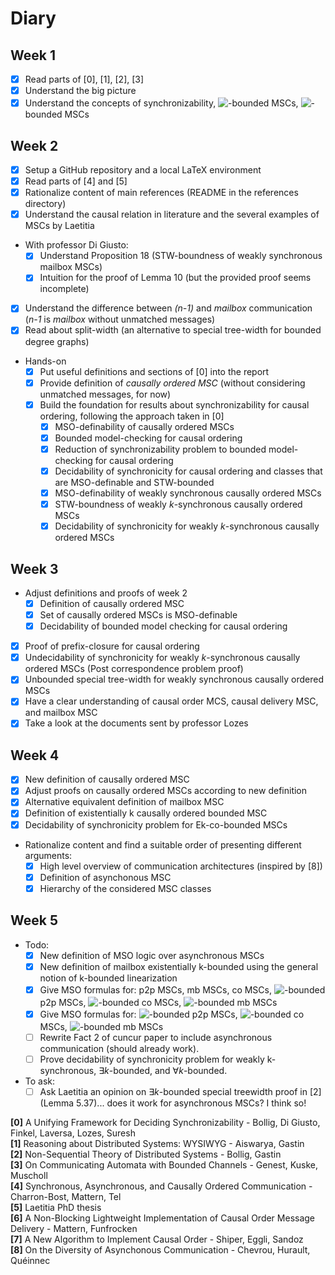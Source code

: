 # Diary

## Week 1
- [x] Read parts of [0], [1], [2], [3]
- [x] Understand the big picture
- [x] Understand the concepts of synchronizability, <!-- $\exists k$ --> <img style="transform: translateY(0.1em); background: white;" src="https://render.githubusercontent.com/render/math?math=%5Cexists%20k">-bounded MSCs, <!-- $\forall k$ --> <img style="transform: translateY(0.1em); background: white;" src="https://render.githubusercontent.com/render/math?math=%5Cforall%20k">-bounded MSCs

## Week 2
- [x] Setup a GitHub repository and a local LaTeX environment
- [x] Read parts of [4] and [5]
- [x] Rationalize content of main references (README in the references directory)
- [x] Understand the causal relation in literature and the several examples of MSCs by Laetitia
- With professor Di Giusto:
  - [x] Understand Proposition 18 (STW-boundness of weakly synchronous mailbox MSCs)
  - [x] Intuition for the proof of Lemma 10 (but the provided proof seems incomplete)
-  [x] Understand the difference between *(n-1)* and *mailbox* communication (*n-1* is *mailbox* without unmatched messages)
- [x] Read about split-width (an alternative to special tree-width for bounded degree graphs)
- Hands-on
  - [x] Put useful definitions and sections of [0] into the report
  - [x] Provide definition of *causally ordered MSC* (without considering unmatched messages, for now)
  - [x] Build the foundation for results about synchronizability for causal ordering, following the approach taken in [0]
    - [x] MSO-definability of causally ordered MSCs
    - [x] Bounded model-checking for causal ordering
    - [x] Reduction of synchronizability problem to bounded model-checking for causal ordering
    - [x] Decidability of synchronicity for causal ordering and classes that are MSO-definable and STW-bounded
    - [x] MSO-definability of weakly synchronous causally ordered MSCs
    - [x] STW-boundness of weakly *k*-synchronous causally ordered MSCs
    - [x] Decidability of synchronicity for weakly *k*-synchronous causally ordered MSCs

## Week 3
- Adjust definitions and proofs of week 2
  - [x] Definition of causally ordered MSC
  - [x] Set of causally ordered MSCs is MSO-definable
  - [x] Decidability of bounded model checking for causal ordering
- [x] Proof of prefix-closure for causal ordering
- [x] Undecidability of synchronicity for weakly *k*-synchronous causally ordered MSCs (Post correspondence problem proof)
- [x] Unbounded special tree-width for weakly synchronous causally ordered MSCs
- [x] Have a clear understanding of causal order MCS, causal delivery MSC, and mailbox MSC
- [x] Take a look at the documents sent by professor Lozes

## Week 4
- [x] New definition of causally ordered MSC
- [x] Adjust proofs on causally ordered MSCs according to new definition 
- [x] Alternative equivalent definition of mailbox MSC
- [x] Definition of existentially k causally ordered bounded MSC
- [x] Decidability of synchronicity problem for Ek-co-bounded MSCs  
- Rationalize content and find a suitable order of presenting different arguments:
  - [x] High level overview of communication architectures (inspired by [8])
  - [x] Definition of asynchonous MSC
  - [x] Hierarchy of the considered MSC classes

## Week 5
- Todo:
  - [x] New definition of MSO logic over asynchronous MSCs
  - [x] New definition of mailbox existentially k-bounded using the general notion of k-bounded linearization
  - [x] Give MSO formulas for: p2p MSCs, mb MSCs, co MSCs, <!-- $\exists k$ --> <img style="transform: translateY(0.1em); background: white;" src="https://render.githubusercontent.com/render/math?math=%5Cexists%20k">-bounded p2p MSCs, <!-- $\exists k$ --> <img style="transform: translateY(0.1em); background: white;" src="https://render.githubusercontent.com/render/math?math=%5Cexists%20k">-bounded co MSCs, <!-- $\exists k$ --> <img style="transform: translateY(0.1em); background: white;" src="https://render.githubusercontent.com/render/math?math=%5Cexists%20k">-bounded mb MSCs
  - [x] Give MSO formulas for: <!-- $\forall k$ --> <img style="transform: translateY(0.1em); background: white;" src="https://render.githubusercontent.com/render/math?math=%5Cforall%20k">-bounded p2p MSCs, <!-- $\forall k$ --> <img style="transform: translateY(0.1em); background: white;" src="https://render.githubusercontent.com/render/math?math=%5Cforall%20k">-bounded co MSCs, <!-- $\forall k$ --> <img style="transform: translateY(0.1em); background: white;" src="https://render.githubusercontent.com/render/math?math=%5Cforall%20k">-bounded mb MSCs
  - [ ] Rewrite Fact 2 of cuncur paper to include asynchronous communication (should already work).
  - [ ] Prove decidability of synchronicity problem for weakly k-synchronous, $\exists k$-bounded, and $\forall k$-bounded.
- To ask:
  - [ ] Ask Laetitia an opinion on $\exists k$-bounded special treewidth proof in [2] (Lemma 5.37)... does it work for asynchronous MSCs? I think so!

**[0]** A Unifying Framework for Deciding Synchronizability - Bollig, Di Giusto, Finkel, Laversa, Lozes, Suresh\
**[1]** Reasoning about Distributed Systems: WYSIWYG - Aiswarya, Gastin\
**[2]** Non-Sequential Theory of Distributed Systems - Bollig, Gastin\
**[3]** On Communicating Automata with Bounded Channels - Genest, Kuske, Muscholl\
**[4]** Synchronous, Asynchronous, and Causally Ordered Communication - Charron-Bost, Mattern, Tel\
**[5]** Laetitia PhD thesis\
**[6]** A Non-Blocking Lightweight Implementation of Causal Order Message Delivery - Mattern, Funfrocken\
**[7]** A New Algorithm to Implement Causal Order - Shiper, Eggli, Sandoz\
**[8]** On the Diversity of Asynchonous Communication - Chevrou, Hurault, Quéinnec


